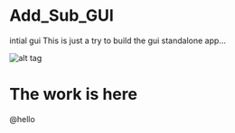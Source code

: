 # Add_Sub_GUI

intial gui
This is just a try to build the gui standalone app...

![alt tag](http://laatuji.byethost13.com/file/extra_images/img.png "Description goes here")


# The work is here


@hello
